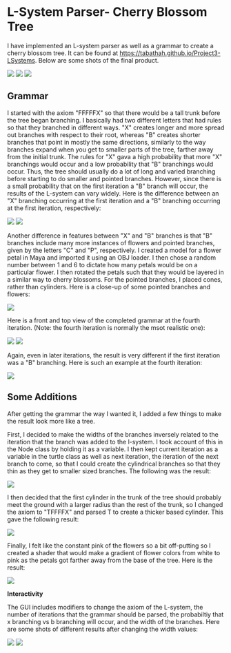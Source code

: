 ﻿# L-System Parser- Cherry Blossom Tree

I have implemented an L-system parser as well as a grammar to create a cherry blossom tree. It can be found at https://tabathah.github.io/Project3-LSystems. Below are some shots of the final product.

![](./progShots/final01.PNG)
![](./progShots/final02.PNG)
![](./progShots/final03.PNG)

## Grammar

I started with the axiom "FFFFFX" so that there would be a tall trunk before the tree began branching. I basically had two different letters that had rules so that they branched in different ways. "X" creates longer and more spread out branches with respect to their root, whereas "B" creates shorter branches that point in mostly the same directions, similarly to the way branches expand when you get to smaller parts of the tree, farther away from the initial trunk. The rules for "X" gava a high probability that more "X" branchings would occur and a low probability that "B" branchings would occur. Thus, the tree should usually do a lot of long and varied branching before starting to do smaller and pointed branches. However, since there is a small probability that on the first iteration a "B" branch will occur, the results of the L-system can vary widely. Here is the difference between an "X" branching occurring at the first iteration and a "B" branching occurring at the first iteration, respectively:

![](./progShots/XtreeOneIter-Front.PNG)  ![](./progShots/BtreeOneIter-Front.PNG)

Another difference in features between "X" and "B" branches is that "B" branches include many more instances of flowers and pointed branches, given by the letters "C" and "P", respectively. I created a model for a flower petal in Maya and imported it using an OBJ loader. I then chose a random number between 1 and 6 to dictate how many petals would be on a particular flower. I then rotated the petals such that they would be layered in a similar way to cherry blossoms. For the pointed branches, I placed cones, rather than cylinders. Here is a close-up of some pointed branches and flowers: 

![](./progShots/flowersAndPointsCloseUpNew.PNG) 

Here is a front and top view of the completed grammar at the fourth iteration. (Note: the fourth iteration is normally the msot realistic one):

![](./progShots/FourthIter-Front.PNG) ![](./progShots/FourthIter-Top.PNG)

Again, even in later iterations, the result is very different if the first iteration was a "B" branching. Here is such an example at the fourth iteration:

![](./progShots/FourthIterBtree.PNG)

## Some Additions

After getting the grammar the way I wanted it, I added a few things to make the result look more like a tree. 

First, I decided to make the widths of the branches inversely related to the iteration that the branch was added to the l-system. I took account of this in the Node class by holding it as a variable. I then kept current iteration as a variable in the turtle class as well as next iteration, the iteration of the next branch to come, so that I could create the cylindrical branches so that they thin as they get to smaller sized branches. The following was the result:

![](./progShots/widthBasedOnIter.PNG)

I then decided that the first cylinder in the trunk of the tree should probably meet the ground with a larger radius than the rest of the trunk, so I changed the axiom to "TFFFFX" and parsed T to create a thicker based cylinder. This gave the following result:

![](./progShots/trunk.PNG) 

Finally, I felt like the constant pink of the flowers so a bit off-putting so I created a shader that would make a gradient of flower colors from white to pink as the petals got farther away from the base of the tree. Here is the result:

![](./progShots/shadedFlowers.PNG)

**Interactivity**

The GUI includes modifiers to change the axiom of the L-system, the number of iterations that the grammar should be parsed, the probabiltiy that x branching vs b branching will occur, and the width of the branches. Here are some shots of different results after changing the width values:

![](./progShots/lowWidth.PNG) ![](./progShots/highWidth.PNG) 

